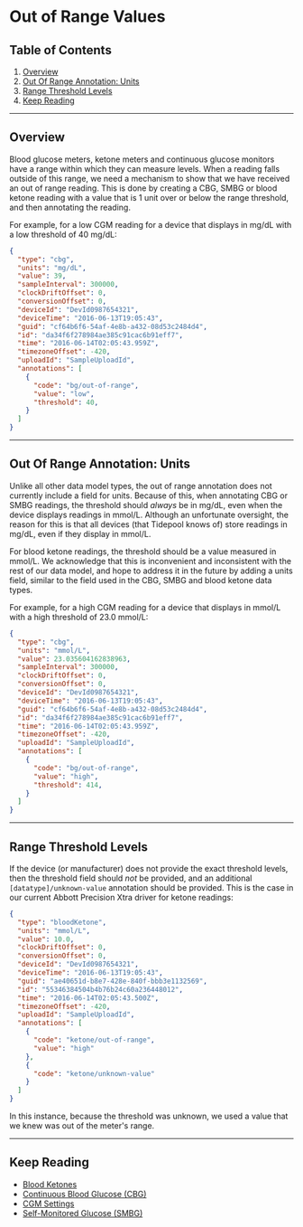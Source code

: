 <!-- omit in toc -->
# Out of Range Values

<!-- omit in toc -->
## Table of Contents

1. [Overview](#overview)
2. [Out Of Range Annotation: Units](#out-of-range-annotation-units)
3. [Range Threshold Levels](#range-threshold-levels)
4. [Keep Reading](#keep-reading)

---

## Overview

Blood glucose meters, ketone meters and continuous glucose monitors have a range within which they can measure levels. When a reading falls outside of this range, we need a mechanism to show that we have received an out of range reading. This is done by creating a CBG, SMBG or blood ketone reading with a value that is 1 unit over or below the range threshold, and then annotating the reading.

For example, for a low CGM reading for a device that displays in mg/dL with a low threshold of 40 mg/dL:

```json title="Sample Low CGM Reading" lineNumbers=true
{
  "type": "cbg",
  "units": "mg/dL",
  "value": 39,
  "sampleInterval": 300000,
  "clockDriftOffset": 0,
  "conversionOffset": 0,
  "deviceId": "DevId0987654321",
  "deviceTime": "2016-06-13T19:05:43",
  "guid": "cf64b6f6-54af-4e8b-a432-08d53c2484d4",
  "id": "da34f6f278984ae385c91cac6b91eff7",
  "time": "2016-06-14T02:05:43.959Z",
  "timezoneOffset": -420,
  "uploadId": "SampleUploadId",
  "annotations": [
    {
      "code": "bg/out-of-range",
      "value": "low",
      "threshold": 40,
    }
  ]
}
```

---

## Out Of Range Annotation: Units

Unlike all other data model types, the out of range annotation does not currently include a field for units. Because of this, when annotating CBG or SMBG readings, the threshold should *always* be in mg/dL, even when the device displays readings in mmol/L. Although an unfortunate oversight, the reason for this is that all devices (that Tidepool knows of) store readings in mg/dL, even if they display in mmol/L.

For blood ketone readings, the threshold should be a value measured in mmol/L. We acknowledge that this is inconvenient and inconsistent with the rest of our data model, and hope to address it in the future by adding a units field, similar to the field used in the CBG, SMBG and blood ketone data types.

For example, for a high CGM reading for a device that displays in mmol/L with a high threshold of 23.0 mmol/L:

```json title="Sample High CGM Reading" lineNumbers=true
{
  "type": "cbg",
  "units": "mmol/L",
  "value": 23.035604162838963,
  "sampleInterval": 300000,
  "clockDriftOffset": 0,
  "conversionOffset": 0,
  "deviceId": "DevId0987654321",
  "deviceTime": "2016-06-13T19:05:43",
  "guid": "cf64b6f6-54af-4e8b-a432-08d53c2484d4",
  "id": "da34f6f278984ae385c91cac6b91eff7",
  "time": "2016-06-14T02:05:43.959Z",
  "timezoneOffset": -420,
  "uploadId": "SampleUploadId",
  "annotations": [
    {
      "code": "bg/out-of-range",
      "value": "high",
      "threshold": 414,
    }
  ]
}
```

---

## Range Threshold Levels

If the device (or manufacturer) does not provide the exact threshold levels, then the threshold field should *not* be provided, and an additional `[datatype]/unknown-value` annotation should be provided. This is the case in our current Abbott Precision Xtra driver for ketone readings:

```json title="Sample Unknown Value" lineNumbers=true
{
  "type": "bloodKetone",
  "units": "mmol/L",
  "value": 10.0,
  "clockDriftOffset": 0,
  "conversionOffset": 0,
  "deviceId": "DevId0987654321",
  "deviceTime": "2016-06-13T19:05:43",
  "guid": "ae40651d-b8e7-428e-840f-bbb3e1132569",
  "id": "55346384504b4b76b24c60a236448012",
  "time": "2016-06-14T02:05:43.500Z",
  "timezoneOffset": -420,
  "uploadId": "SampleUploadId",
  "annotations": [
    {
      "code": "ketone/out-of-range",
      "value": "high"
    },
    {
      "code": "ketone/unknown-value"
    }
  ]
}
```

In this instance, because the threshold was unknown, we used a value that we knew was out of the meter's range.

---

## Keep Reading

* [Blood Ketones](./data-types/blood-ketones.md)
* [Continuous Blood Glucose (CBG)](./data-types/cbg.md)
* [CGM Settings](./data-types/cgm-settings.md)
* [Self-Monitored Glucose (SMBG)](./data-types/smbg.md)
